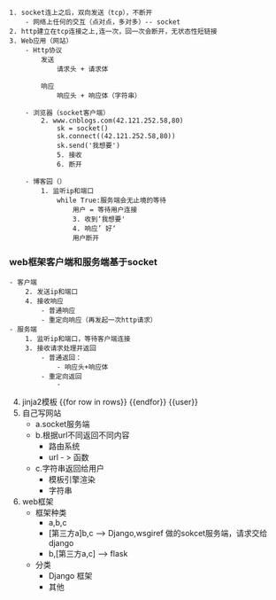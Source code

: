 ```
1. socket连上之后，双向发送（tcp），不断开
	- 网络上任何的交互（点对点，多对多）-- socket
2. http建立在tcp连接之上,连一次，回一次会断开，无状态性短链接
3. Web应用（网站）
	- Http协议
		发送
			请求头 + 请求体
		
		响应
			响应头 + 响应体（字符串）
		
	- 浏览器（socket客户端）
		2. www.cnblogs.com(42.121.252.58,80)
			sk = socket()
			sk.connect((42.121.252.58,80))
			sk.send('我想要')
			5. 接收
			6. 断开
			
	- 博客园（）
		1. 监听ip和端口
			while True:服务端会无止境的等待
				用户 = 等待用户连接
				3. 收到‘我想要'
				4. 响应’ 好‘
				用户断开
```
### web框架客户端和服务端基于socket
	- 客户端
		2. 发送ip和端口
		4. 接收响应
			- 普通响应
			- 重定向响应（再发起一次http请求）
	- 服务端
		1. 监听ip和端口，等待客户端连接
		3. 接收请求处理并返回
			- 普通返回：
				- 响应头+响应体
			- 重定向返回
				- 
4. jinja2模板  {{for row in rows}} {{endfor}} {{user}}
5. 自己写网站
	- a.socket服务端
	- b.根据url不同返回不同内容
		- 路由系统
		- url - > 函数
	- c.字符串返回给用户
		- 模板引擎渲染
		- 字符串
6. web框架
	- 框架种类
		- a,b,c
		- [第三方a]b,c --> Django,wsgiref 做的sokcet服务端，请求交给django
		- b,[第三方a,c] --> flask
	- 分类
		- Django 框架
		- 其他
